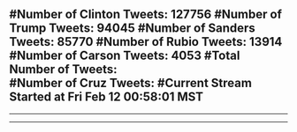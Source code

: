 #Number of Clinton Tweets: 127756
#Number of Trump Tweets: 94045
#Number of Sanders Tweets: 85770
#Number of Rubio Tweets: 13914
#Number of Carson Tweets: 4053
#Total Number of Tweets:  
#Number of Cruz Tweets: 
#Current Stream Started at Fri Feb 12 00:58:01 MST
---
---
---
